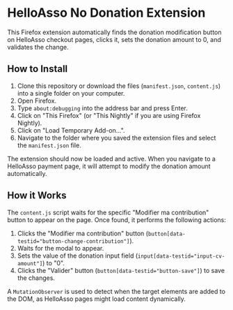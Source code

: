 # HelloAsso No Donation Extension

This Firefox extension automatically finds the donation modification button on HelloAsso checkout pages, clicks it, sets the donation amount to 0, and validates the change.

## How to Install

1.  Clone this repository or download the files (`manifest.json`, `content.js`) into a single folder on your computer.
2.  Open Firefox.
3.  Type `about:debugging` into the address bar and press Enter.
4.  Click on "This Firefox" (or "This Nightly" if you are using Firefox Nightly).
5.  Click on "Load Temporary Add-on...".
6.  Navigate to the folder where you saved the extension files and select the `manifest.json` file.

The extension should now be loaded and active. When you navigate to a HelloAsso payment page, it will attempt to modify the donation amount automatically.

## How it Works

The `content.js` script waits for the specific "Modifier ma contribution" button to appear on the page. Once found, it performs the following actions:

1.  Clicks the "Modifier ma contribution" button (`button[data-testid="button-change-contribution"]`).
2.  Waits for the modal to appear.
3.  Sets the value of the donation input field (`input[data-testid="input-cv-amount"]`) to "0".
4.  Clicks the "Valider" button (`button[data-testid="button-save"]`) to save the changes.

A `MutationObserver` is used to detect when the target elements are added to the DOM, as HelloAsso pages might load content dynamically. 